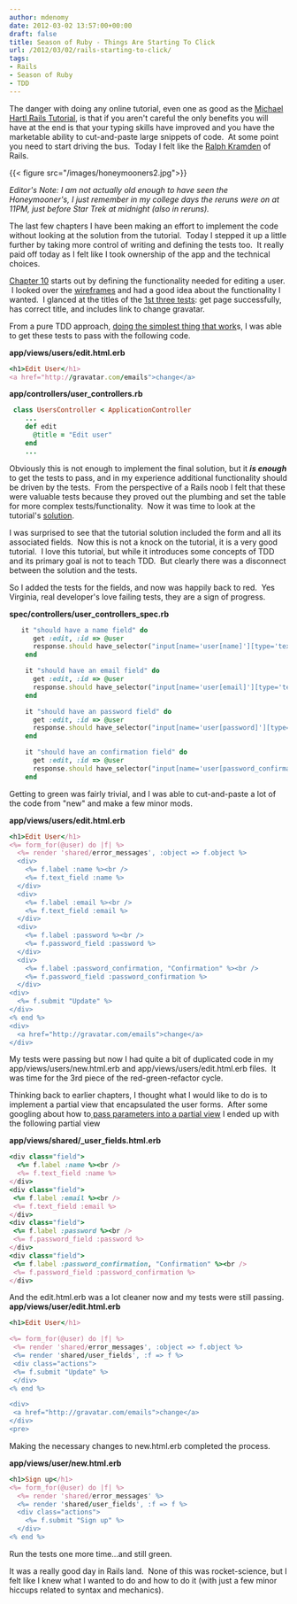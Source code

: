 ```yaml
---
author: mdenomy
date: 2012-03-02 13:57:00+00:00
draft: false
title: Season of Ruby - Things Are Starting To Click
url: /2012/03/02/rails-starting-to-click/
tags:
- Rails
- Season of Ruby
- TDD
---
```


The danger with doing any online tutorial, even one as good as the [Michael Hartl Rails Tutorial](http://ruby.railstutorial.org/ruby-on-rails-tutorial-book), is that if you aren't careful the only benefits you will have at the end is that your typing skills have improved and you have the marketable ability to cut-and-paste large snippets of code.  At some point you need to start driving the bus.  Today I felt like the [Ralph Kramden](http://en.wikipedia.org/wiki/The_Honeymooners#Ralph_Kramden) of Rails.

{{< figure src="/images/honeymooners2.jpg">}}

_Editor's Note: I am not actually old enough to have seen the Honeymooner's, I just remember in my college days the reruns were on at 11PM, just before Star Trek at midnight (also in reruns)._

The last few chapters I have been making an effort to implement the code without looking at the solution from the tutorial.  Today I stepped it up a little further by taking more control of writing and defining the tests too.  It really paid off today as I felt like I took ownership of the app and the technical choices.

[Chapter 10](http://ruby.railstutorial.org/chapters/updating-showing-and-deleting-users#top) starts out by defining the functionality needed for editing a user.  I looked over the [wireframes](http://ruby.railstutorial.org/chapters/updating-showing-and-deleting-users#sec:edit_form) and had a good idea about the functionality I wanted.  I glanced at the titles of the [1st three tests](http://ruby.railstutorial.org/chapters/updating-showing-and-deleting-users#code:user_edit_specs): get page successfully, has correct title, and includes link to change gravatar.

From a pure TDD approach, [doing the simplest thing that work](http://c2.com/xp/DoTheSimplestThingThatCouldPossiblyWork.html)s, I was able to get these tests to pass with the following code.

**app/views/users/edit.html.erb**

``` ruby
<h1>Edit User</h1>
<a href="http://gravatar.com/emails">change</a>
```


**app/controllers/user_controllers.rb**


``` ruby
 class UsersController < ApplicationController
    ...
    def edit
      @title = "Edit user"
    end
    ...
```

Obviously this is not enough to implement the final solution, but it _**is enough**_ to get the tests to pass, and in my experience additional functionality should be driven by the tests.  From the perspective of a Rails noob I felt that these were valuable tests because they proved out the plumbing and set the table for more complex tests/functionality.  Now it was time to look at the tutorial's [solution](http://ruby.railstutorial.org/chapters/updating-showing-and-deleting-users#code:initial_edit_action).

I was surprised to see that the tutorial solution included the form and all its associated fields.  Now this is not a knock on the tutorial, it is a very good tutorial.  I love this tutorial, but while it introduces some concepts of TDD and its primary goal is not to teach TDD.  But clearly there was a disconnect between the solution and the tests.

So I added the tests for the fields, and now was happily back to red.  Yes Virginia, real developer's love failing tests, they are a sign of progress.

**spec/controllers/user_controllers_spec.rb**

``` ruby
   it "should have a name field" do
      get :edit, :id => @user
      response.should have_selector("input[name='user[name]'][type='text']")
    end

    it "should have an email field" do
      get :edit, :id => @user
      response.should have_selector("input[name='user[email]'][type='text']")
    end

    it "should have an password field" do
      get :edit, :id => @user
      response.should have_selector("input[name='user[password]'][type='password']")
    end

    it "should have an confirmation field" do
      get :edit, :id => @user
      response.should have_selector("input[name='user[password_confirmation]'][type='password']")
    end
```

Getting to green was fairly trivial, and I was able to cut-and-paste a lot of the code from "new" and make a few minor mods.

**app/views/users/edit.html.erb**

``` ruby
<h1>Edit User</h1>
<%= form_for(@user) do |f| %>
  <%= render 'shared/error_messages', :object => f.object %>
  <div>
    <%= f.label :name %><br />
    <%= f.text_field :name %>
  </div>
  <div>
    <%= f.label :email %><br />
    <%= f.text_field :email %>
  </div>
  <div>
    <%= f.label :password %><br />
    <%= f.password_field :password %>
  </div>
  <div>
    <%= f.label :password_confirmation, "Confirmation" %><br />
    <%= f.password_field :password_confirmation %>
  </div>
<div>
  <%= f.submit "Update" %>
</div>
<% end %>
<div>
  <a href="http://gravatar.com/emails">change</a>
</div>
```

My tests were passing but now I had quite a bit of duplicated code in my app/views/users/new.html.erb and app/views/users/edit.html.erb files.  It was time for the 3rd piece of the red-green-refactor cycle.

Thinking back to earlier chapters, I thought what I would like to do is to implement a partial view that encapsulated the user forms.  After some googling about how to[ pass parameters into a partial view](http://stackoverflow.com/questions/6672454/passing-parameters-to-partial-view) I ended up with the following partial view

**app/views/shared/_user_fields.html.erb**

``` ruby
<div class="field">
  <%= f.label :name %><br />
  <%= f.text_field :name %>
</div>
<div class="field">
 <%= f.label :email %><br />
 <%= f.text_field :email %>
</div>
<div class="field">
 <%= f.label :password %><br />
 <%= f.password_field :password %>
</div>
<div class="field">
 <%= f.label :password_confirmation, "Confirmation" %><br />
 <%= f.password_field :password_confirmation %>
</div>
```
And the edit.html.erb was a lot cleaner now and my tests were still passing.
**app/views/user/edit.html.erb**


``` ruby
<h1>Edit User</h1>

<%= form_for(@user) do |f| %>
 <%= render 'shared/error_messages', :object => f.object %>
 <%= render 'shared/user_fields', :f => f %>
 <div class="actions">
 <%= f.submit "Update" %>
 </div>
<% end %>

<div>
 <a href="http://gravatar.com/emails">change</a>
</div>
<pre>
```

Making the necessary changes to new.html.erb completed the process.

**app/views/user/new.html.erb**

``` ruby
<h1>Sign up</h1>
<%= form_for(@user) do |f| %>
  <%= render 'shared/error_messages' %>
  <%= render 'shared/user_fields', :f => f %>
  <div class="actions">
    <%= f.submit "Sign up" %>
  </div>
<% end %>
```

Run the tests one more time...and still green.

It was a really good day in Rails land.  None of this was rocket-science, but I felt like I knew what I wanted to do and how to do it (with just a few minor hiccups related to syntax and mechanics).
